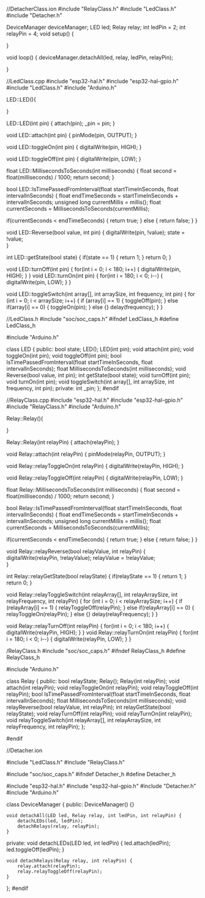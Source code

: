 //DetacherClass.ion
#include "RelayClass.h"
#include "LedClass.h"
#include "Detacher.h"

DeviceManager deviceManager;
LED led;
Relay relay;
int ledPin = 2;
int relayPin = 4;
void setup() {

}

void loop() 
{
  deviceManager.detachAll(led, relay, ledPin, relayPin);

}

//LedClass.cpp
#include "esp32-hal.h"
#include "esp32-hal-gpio.h"
#include "LedClass.h"
#include "Arduino.h"

LED::LED(){
  
}

LED::LED(int pin)
{
  attach(pin);
  _pin = pin;
}

void LED::attach(int pin)
{
  pinMode(pin, OUTPUT);
}


void LED::toggleOn(int pin)
{
  digitalWrite(pin, HIGH);
}

void LED::toggleOff(int pin)
{
  digitalWrite(pin, LOW);
}

float LED::MillisecondsToSeconds(int milliseconds) 
{
  float second = float(milliseconds) / 1000;
  return second;
}

bool LED::IsTimePassedFromInterval(float startTimeInSeconds, float intervalInSeconds)
{
  float endTimeSeconds = startTimeInSeconds + intervalInSeconds;
  unsigned long currentMillis = millis();
  float currentSeconds = MillisecondsToSeconds(currentMillis);

  if(currentSeconds < endTimeSeconds)
  {
    return true;
  }
  else
  {
    return false;
  }
}

void LED::Reverse(bool value, int pin)
{
  digitalWrite(pin, !value);
  state = !value;  
}

int LED::getState(bool state)
{
  if(state == 1)
  {
    return 1;
  }
  return 0;
}

void LED::turnOff(int pin)
{
  for(int i = 0; i < 180; i++)
  {
    digitalWrite(pin, HIGH);
  }
}
void LED::turnOn(int pin)
{
  for(int i = 180; i < 0; i--)
  {
    digitalWrite(pin, LOW);
  }
}


void LED::toggleSwitch(int array[], int arraySize, int frequency, int pin) {
  for (int i = 0; i < arraySize; i++) {
    if (array[i] == 1) 
    {
      toggleOff(pin);
    } 
    else if(array[i] == 0)
    {
      toggleOn(pin);
    }
    else {}
    delay(frequency); 
  }
}


//LedClass.h
#include "soc/soc_caps.h"
#ifndef LedClass_h
#define LedClass_h

#include "Arduino.h"

class LED
{
  public:
    bool state;
    LED();
    LED(int pin);
    void attach(int pin);
    void toggleOn(int pin);
    void toggleOff(int pin);
    bool IsTimePassedFromInterval(float startTimeInSeconds, float intervalInSeconds);
    float MillisecondsToSeconds(int milliseconds);
    void Reverse(bool value, int pin);
    int getState(bool state);
    void turnOff(int pin);
    void turnOn(int pin);
    void toggleSwitch(int array[], int arraySize, int frequency, int pin);
  private:
   int _pin; 
};
#endif 

//RelayClass.cpp
#include "esp32-hal.h"
#include "esp32-hal-gpio.h"
#include "RelayClass.h"
#include "Arduino.h"

Relay::Relay(){
  
}

Relay::Relay(int relayPin)
{
  attach(relayPin);
}

void Relay::attach(int relayPin)
{
  pinMode(relayPin, OUTPUT);
}


void Relay::relayToggleOn(int relayPin)
{
  digitalWrite(relayPin, HIGH);
}

void Relay::relayToggleOff(int relayPin)
{
  digitalWrite(relayPin, LOW);
}

float Relay::MillisecondsToSeconds(int milliseconds) 
{
  float second = float(milliseconds) / 1000;
  return second;
}

bool Relay::IsTimePassedFromInterval(float startTimeInSeconds, float intervalInSeconds)
{
  float endTimeSeconds = startTimeInSeconds + intervalInSeconds;
  unsigned long currentMillis = millis();
  float currentSeconds = MillisecondsToSeconds(currentMillis);

  if(currentSeconds < endTimeSeconds)
  {
    return true;
  }
  else
  {
    return false;
  }
}

void Relay::relayReverse(bool relayValue, int relayPin)
{
  digitalWrite(relayPin, !relayValue);
  relayValue = !relayValue;  
}

int Relay::relayGetState(bool relayState)
{
  if(relayState == 1)
  {
    return 1;
  }
  return 0;
}

void Relay::relayToggleSwitch(int relayArray[], int relayArraySize, int relayFrequency, int relayPin) 
{
  for (int i = 0; i < relayArraySize; i++) {
    if (relayArray[i] == 1) 
    {
      relayToggleOff(relayPin);
    } 
    else if(relayArray[i] == 0)
    {
      relayToggleOn(relayPin);
    }
    else {}
    delay(relayFrequency); 
  }
}

void Relay::relayTurnOff(int relayPin)
{
  for(int i = 0; i < 180; i++)
  {
    digitalWrite(relayPin, HIGH);
  }
}
void Relay::relayTurnOn(int relayPin)
{
  for(int i = 180; i < 0; i--)
  {
    digitalWrite(relayPin, LOW);
  }
}

/RelayClass.h
#include "soc/soc_caps.h"
#ifndef RelayClass_h
#define RelayClass_h

#include "Arduino.h"

class Relay
{
  public:
    bool relayState;
    Relay();
    Relay(int relayPin);
    void attach(int relayPin);
    void relayToggleOn(int relayPin);
    void relayToggleOff(int relayPin);
    bool IsTimePassedFromInterval(float startTimeInSeconds, float intervalInSeconds);
    float MillisecondsToSeconds(int milliseconds);
    void relayReverse(bool relayValue, int relayPin);
    int relayGetState(bool relayState);
    void relayTurnOff(int relayPin);
    void relayTurnOn(int relayPin);
    void relayToggleSwitch(int relayArray[], int relayArraySize, int relayFrequency, int relayPin);
};

#endif 

//Detacher.ion

#include "LedClass.h"
#include "RelayClass.h"

#include "soc/soc_caps.h"
#ifndef Detacher_h
#define Detacher_h

#include "esp32-hal.h"
#include "esp32-hal-gpio.h"
#include "Detacher.h"
#include "Arduino.h"

class DeviceManager {
  public:
    DeviceManager() {}

    void detachAll(LED led, Relay relay, int ledPin, int relayPin) {
        detachLEDs(led, ledPin);
        detachRelays(relay, relayPin);
    }

  private:
    void detachLEDs(LED led, int ledPin) {
        led.attach(ledPin); 
        led.toggleOff(ledPin); 
    }

    void detachRelays(Relay relay, int relayPin) {
        relay.attach(relayPin); 
        relay.relayToggleOff(relayPin); 
    }
};
#endif
